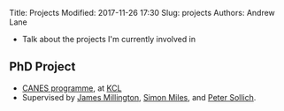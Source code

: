 Title: Projects
Modified: 2017-11-26 17:30
Slug: projects
Authors: Andrew Lane

- Talk about the projects I'm currently involved in


## PhD Project
- [CANES programme](https://www.kcl.ac.uk/innovation/groups/noneqsys), at [KCL](https://www.kcl.ac.uk)
- Supervised by [James Millington](https://www.kcl.ac.uk/sspp/departments/geography/people/academic/millington/index.aspx), [Simon Miles](https://www.kcl.ac.uk/nms/depts/informatics/people/atoz/miless.aspx), and [Peter Sollich](https://www.kcl.ac.uk/nms/depts/mathematics/people/atoz/sollichp.aspx).


